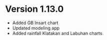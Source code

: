 # Version 1.13.0

- Added GB Insart chart
- Updated modeling app
- Added rainfall Klatakan and Labuhan charts
